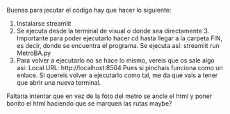 Buenas para jecutar el código hay que hacer lo siguiente:
  1. Instalarse streamlit
  2. Se ejecuta desde la terminal de visual o donde sea directamente
    3. Importante para poder ejecutarlo hacer cd hasta llegar a la carpeta FIN, es decir, donde se encuentra el programa.
       Se ejecuta así: 
        streamlit run MetroBA.py
  4. Para volver a ejecutarlo no se hace lo mismo, vereis que os sale algo asi:
      Local URL: http://localhost:8504
      Pues si pinchais funciona como un enlace. Si quereis volver a ejecutarlo como tal, me da que vais a tener que abrir una nueva terminal.


Faltaría intentar que en vez de la foto del metro se ancle el html y poner bonito el html haciendo que se marquen las rutas maybe?
